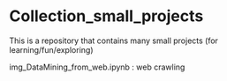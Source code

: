 # Collection_small_projects
This is a repository that contains many small projects (for learning/fun/exploring)

img_DataMining_from_web.ipynb : web crawling
